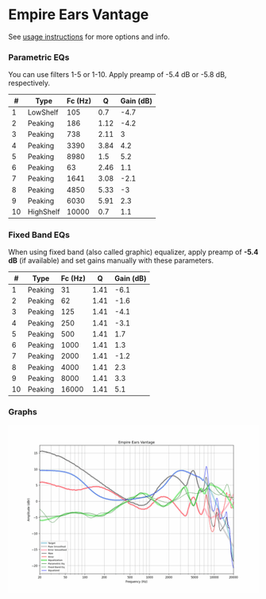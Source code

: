 # Empire Ears Vantage
See [usage instructions](https://github.com/jaakkopasanen/AutoEq#usage) for more options and info.

### Parametric EQs
You can use filters 1-5 or 1-10. Apply preamp of -5.4 dB or -5.8 dB, respectively.

|   # | Type      |   Fc (Hz) |    Q |   Gain (dB) |
|-----|-----------|-----------|------|-------------|
|   1 | LowShelf  |       105 | 0.7  |        -4.7 |
|   2 | Peaking   |       186 | 1.12 |        -4.2 |
|   3 | Peaking   |       738 | 2.11 |         3   |
|   4 | Peaking   |      3390 | 3.84 |         4.2 |
|   5 | Peaking   |      8980 | 1.5  |         5.2 |
|   6 | Peaking   |        63 | 2.46 |         1.1 |
|   7 | Peaking   |      1641 | 3.08 |        -2.1 |
|   8 | Peaking   |      4850 | 5.33 |        -3   |
|   9 | Peaking   |      6030 | 5.91 |         2.3 |
|  10 | HighShelf |     10000 | 0.7  |         1.1 |

### Fixed Band EQs
When using fixed band (also called graphic) equalizer, apply preamp of **-5.4 dB** (if available) and set gains manually with these parameters.

|   # | Type    |   Fc (Hz) |    Q |   Gain (dB) |
|-----|---------|-----------|------|-------------|
|   1 | Peaking |        31 | 1.41 |        -6.1 |
|   2 | Peaking |        62 | 1.41 |        -1.6 |
|   3 | Peaking |       125 | 1.41 |        -4.1 |
|   4 | Peaking |       250 | 1.41 |        -3.1 |
|   5 | Peaking |       500 | 1.41 |         1.7 |
|   6 | Peaking |      1000 | 1.41 |         1.3 |
|   7 | Peaking |      2000 | 1.41 |        -1.2 |
|   8 | Peaking |      4000 | 1.41 |         2.3 |
|   9 | Peaking |      8000 | 1.41 |         3.3 |
|  10 | Peaking |     16000 | 1.41 |         5.1 |

### Graphs
![](./Empire%20Ears%20Vantage.png)
